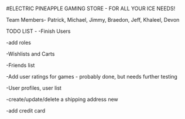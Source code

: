 #ELECTRIC PINEAPPLE GAMING STORE - 
FOR ALL YOUR ICE NEEDS!

Team Members- 
Patrick,
Michael,
Jimmy,
Braedon,
Jeff,
Khaleel,
Devon

TODO LIST - 
-Finish Users 

-add roles  

-Wishlists and Carts    

-Friends list 

-Add user ratings for games - probably done, but needs further testing 

-User profiles, user list 

-create/update/delete a shipping address new 

-add credit card 
